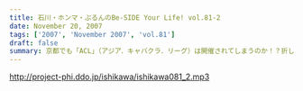 ```yaml
---
title: 石川・ホンマ・ぶるんのBe-SIDE Your Life! vol.81-2
date: November 20, 2007
tags: ['2007', 'November 2007', 'vol.81']
draft: false
summary: 京都でも「ACL」（アジア．キャバクラ．リーグ）は開催されてしまうのか！？折しも、土曜に京大でイベント・・・ということは開催濃厚かもしれません。NAMAE
---
```


http://project-phi.ddo.jp/ishikawa/ishikawa081_2.mp3
